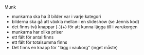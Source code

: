 Munk

- munkarna ska ha 3 bilder var i varje kategori
- bilderna ska gå att växkla mellan i en slideshow (se Jennis kod)
- det finns två knappar (-)(+) för att kunna lägga till i varukorgen
- munkarna har olika priser
- ett fält för antal finns
- ett fält för totalsumma finns
- Det finns en knapp för "lägg i vaukorg" (inget måste)
